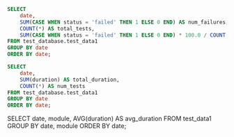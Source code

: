 ```sql tabel6
SELECT
    date,
    SUM(CASE WHEN status = 'failed' THEN 1 ELSE 0 END) AS num_failures,
    COUNT(*) AS total_tests,
    SUM(CASE WHEN status = 'failed' THEN 1 ELSE 0 END) * 100.0 / COUNT(*) AS failure_rate_percentage
FROM test_database.test_data1
GROUP BY date
ORDER BY date;
```

```sql table7
SELECT
    date,
    SUM(duration) AS total_duration,
    COUNT(*) AS num_tests
FROM test_database.test_data1
GROUP BY date
ORDER BY date;
```


SELECT
    date,
    module,
    AVG(duration) AS avg_duration
FROM
    test_data1
GROUP BY
    date,
    module
ORDER BY
    date;


<LineChart
    data={table7}
    y="total_duration"
    title="Total Duration of Tests by Month"
/>

<LineChart
    data={table7} 
    x="date" 
    y="duration"
    yAxisTitle="Duration (seconds)" 
    series="module"
    step={true} 
/>
